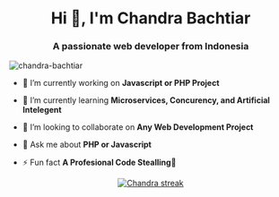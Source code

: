 <h1 align="center">Hi 👋, I'm Chandra Bachtiar</h1>
<h3 align="center">A passionate web developer from Indonesia</h3>

<p align="left"> <img src="https://komarev.com/ghpvc/?username=chandra-bachtiar&label=Profile%20views&color=0e75b6&style=flat" alt="chandra-bachtiar" /> </p>

- 🔭 I’m currently working on **Javascript or PHP Project**

- 🌱 I’m currently learning **Microservices, Concurency, and Artificial Intelegent**

- 👯 I’m looking to collaborate on **Any Web Development Project**

- 💬 Ask me about **PHP or Javascript**

- ⚡ Fun fact **A Profesional Code Stealling🤣**

<p align="center">
  <a href="https://github.com/chandra-bachtiar">
    <img alt="Chandra streak" src="https://github-readme-streak-stats-eight.vercel.app/?user=chandra-bachtiar&theme=monokai-metallian&hide_border=true&short_numbers=true"/>
  </a>
</p>
